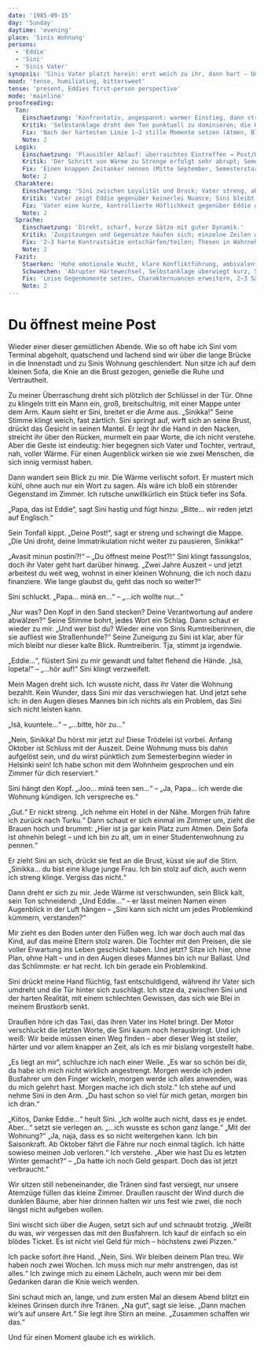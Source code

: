 ```yaml
---
date: '1985-09-15'
day: 'Sunday'
daytime: 'evening'
place: 'Sinis Wohnung'
persons:
  - 'Eddie'
  - 'Sini'
  - 'Sinis Vater'
synopsis: 'Sinis Vater platzt herein: erst weich zu ihr, dann hart – Uni, Wohnung, Ende der Auszeit; zu mir kalt, und ich verstehe: Ich kann hier nicht bleiben.'
mood: 'tense, humiliating, bittersweet'
tense: 'present, Eddies first-person perspective'
mode: 'mainline'
proofreading:
  Ton:
    Einschaetzung: 'Konfrontativ, angespannt: warmer Einstieg, dann strenge Ansage; Eddies Verletzlichkeit ist spürbar.'
    Kritik: 'Selbstanklage droht den Ton punktuell zu dominieren; die Härte des Vaters überblendet kurz die leisen Töne.'
    Fix: 'Nach der härtesten Linie 1–2 stille Momente setzen (Atmen, Blick weg, Handdruck); Eddies Trotz-Mikrogesten einbauen; am Schluss die Hoffnung leise, nicht pathetisch rahmen.'
    Note: 2
  Logik:
    Einschaetzung: 'Plausibler Ablauf: überraschtes Eintreffen → Post/Uni → Deadline/Hotel → Konsequenzen; finanzielle Abhängigkeit erklärt die Härte.'
    Kritik: 'Der Schritt von Wärme zu Strenge erfolgt sehr abrupt; Semester-/Zeitfenster könnte einmal verankert werden.'
    Fix: 'Einen knappen Zeitanker nennen (Mitte September, Semesterstart Anfang Oktober); Vaters Umschwenken mit einem Mini-Auslöser markieren (Blick auf Mappe/Chaos im Zimmer).'
    Note: 2
  Charaktere:
    Einschaetzung: 'Sini zwischen Loyalität und Druck; Vater streng, aber mit echter Zuneigung; Eddie verletzlich, sucht Haltung.'
    Kritik: 'Vater zeigt Eddie gegenüber keinerlei Nuance; Sini bleibt im Streit teils Stichwortgeberin.'
    Fix: 'Vater eine kurze, kontrollierte Höflichkeit gegenüber Eddie gönnen (ein Wort/Blick); Sini eine aktive Schutzgeste geben (zwischenstellen, Hand auf Eddie); Eddie einen Hauch Trotz oder Humor blitzen lassen.'
    Note: 2
  Sprache:
    Einschaetzung: 'Direkt, scharf, kurze Sätze mit guter Dynamik.'
    Kritik: 'Zuspitzungen und Gegensätze häufen sich; einzelne Zeilen wirken wie Thesen.'
    Fix: '2–3 harte Kontrastsätze entschärfen/teilen; Thesen in Wahrnehmung übersetzen (Geräusch, Griff, Haltung); Adjektivdichte minimal senken.'
    Note: 2
  Fazit:
    Staerken: 'Hohe emotionale Wucht, klare Konfliktführung, ambivalenter Vater, Eddies Selbsterkenntnis.'
    Schwaechen: 'Abrupter Härtewechsel, Selbstanklage überwiegt kurz, Sini reaktiv.'
    Fix: 'Leise Gegenmomente setzen, Charakternuancen erweitern, 2–3 Sätze straffen/erden, Zeitanker nennen.'
    Note: 2
---
```


# Du öffnest meine Post

Wieder einer dieser gemütlichen Abende. Wie so oft habe ich Sini vom Terminal
abgeholt, quatschend und lachend sind wir über die lange Brücke in die
Innenstadt und zu Sinis Wohnung geschlendert. Nun sitze ich auf dem kleinen
Sofa, die Knie an die Brust gezogen, genieße die Ruhe und Vertrautheit.

Zu meiner Überraschung dreht sich plötzlich der Schlüssel in der Tür. Ohne zu
klingeln tritt ein Mann ein, groß, breitschultrig, mit einer Mappe unter dem
Arm. Kaum sieht er Sini, breitet er die Arme aus. „Sinikka!“ Seine Stimme klingt
weich, fast zärtlich. Sini springt auf, wirft sich an seine Brust, drückt das
Gesicht in seinen Mantel. Er legt ihr die Hand in den Nacken, streicht ihr über
den Rücken, murmelt ein paar Worte, die ich nicht verstehe. Aber die Geste ist
eindeutig: hier begegnen sich Vater und Tochter, vertraut, nah, voller Wärme.
Für einen Augenblick wirken sie wie zwei Menschen, die sich innig vermisst
haben.

Dann wandert sein Blick zu mir. Die Wärme verlischt sofort. Er mustert mich
kühl, ohne auch nur ein Wort zu sagen. Als wäre ich bloß ein störender
Gegenstand im Zimmer. Ich rutsche unwillkürlich ein Stück tiefer ins Sofa.

„Papa, das ist Eddie“, sagt Sini hastig und fügt hinzu: „Bitte… wir reden jetzt
auf Englisch.“

Sein Tonfall kippt. „Deine Post!“, sagt er streng und schwingt die Mappe. „Die
Uni droht, deine Immatrikulation nicht weiter zu pausieren, Sinikka!“

„Avasit minun postini?!“ – „Du öffnest meine Post?!“ Sini klingt fassungslos,
doch ihr Vater geht hart darüber hinweg. „Zwei Jahre Auszeit – und jetzt
arbeitest du weit weg, wohnst in einer kleinen Wohnung, die ich noch dazu
finanziere. Wie lange glaubst du, geht das noch so weiter?“

Sini schluckt. „Papa… minä en…“ – „…ich wollte nur…“

„Nur was? Den Kopf in den Sand stecken? Deine Verantwortung auf andere
abwälzen?“ Seine Stimme bohrt, jedes Wort ein Schlag. Dann schaut er wieder zu
mir. „Und wer bist du? Wieder eine von Sinis Rumtreiberinnen, die sie aufliest
wie Straßenhunde?“ Seine Zuneigung zu Sini ist klar, aber für mich bleibt nur
dieser kalte Blick. Rumtreiberin. Tja, stimmt ja irgendwie.

„Eddie…“, flüstert Sini zu mir gewandt und faltet flehend die Hände. „Isä,
lopeta!“ – „…hör auf!“ Sini klingt verzweifelt.

Mein Magen dreht sich. Ich wusste nicht, dass ihr Vater die Wohnung bezahlt.
Kein Wunder, dass Sini mir das verschwiegen hat. Und jetzt sehe ich: in den
Augen dieses Mannes bin ich nichts als ein Problem, das Sini sich nicht leisten
kann.

„Isä, kuuntele…“ – „…bitte, hör zu…“

„Nein, Sinikka! Du hörst mir jetzt zu! Diese Trödelei ist vorbei. Anfang Oktober
ist Schluss mit der Auszeit. Deine Wohnung muss bis dahin aufgelöst sein, und du
wirst pünktlich zum Semesterbeginn wieder in Helsinki sein! Ich habe schon mit
dem Wohnheim gesprochen und ein Zimmer für dich reserviert.“

Sini hängt den Kopf. „Joo… minä teen sen…“ – „Ja, Papa… ich werde die Wohnung
kündigen. Ich verspreche es.“

„Gut.“ Er nickt streng. „Ich nehme ein Hotel in der Nähe. Morgen früh fahre ich
zurück nach Turku.“ Dann schaut er sich einmal im Zimmer um, zieht die Brauen
hoch und brummt: „Hier ist ja gar kein Platz zum Atmen. Dein Sofa ist ohnehin
belegt – und ich bin zu alt, um in einer Studentenwohnung zu pennen.“

Er zieht Sini an sich, drückt sie fest an die Brust, küsst sie auf die Stirn.
„Sinikka… du bist eine kluge junge Frau. Ich bin stolz auf dich, auch wenn ich
streng klinge. Vergiss das nicht.“

Dann dreht er sich zu mir. Jede Wärme ist verschwunden, sein Blick kalt, sein
Ton schneidend: „Und Eddie…“ – er lässt meinen Namen einen Augenblick in der
Luft hängen – „Sini kann sich nicht um jedes Problemkind kümmern, verstanden?“

Mir zieht es den Boden unter den Füßen weg. Ich war doch auch mal das Kind, auf
das meine Eltern stolz waren. Die Tochter mit den Preisen, die sie voller
Erwartung ins Leben geschickt haben. Und jetzt? Sitze ich hier, ohne Plan, ohne
Halt – und in den Augen dieses Mannes bin ich nur Ballast. Und das Schlimmste:
er hat recht. Ich bin gerade ein Problemkind.

Sini drückt meine Hand flüchtig, fast entschuldigend, während ihr Vater sich
umdreht und die Tür hinter sich zuschlägt. Ich sitze da, zwischen Sini und der
harten Realität, mit einem schlechten Gewissen, das sich wie Blei in meinem
Brustkorb senkt.

Draußen höre ich das Taxi, das ihren Vater ins Hotel bringt. Der Motor
verschluckt die letzten Worte, die Sini kaum noch herausbringt. Und ich weiß:
Wir beide müssen einen Weg finden – aber dieser Weg ist steiler, härter und vor
allem knapper an Zeit, als ich es mir bislang vorgestellt habe.

„Es liegt an mir“, schluchze ich nach einer Weile. „Es war so schön bei dir, da
habe ich mich nicht wirklich angestrengt. Morgen werde ich jeden Busfahrer um
den Finger wickeln, morgen werde ich alles anwenden, was du mich gelehrt hast.
Morgen mache ich dich stolz.“ Ich stehe auf und nehme Sini in den Arm. „Du hast
schon so viel für mich getan, morgen bin ich dran.“

„Kiitos, Danke Eddie…“ heult Sini. „Ich wollte auch nicht, dass es je endet.
Aber…“ setzt sie verlegen an. „…ich wusste es schon ganz lange.“ „Mit der
Wohnung?“ „Ja, naja, dass es so nicht weitergehen kann. Ich bin Saisonkraft. Ab
Oktober fährt die Fähre nur noch einmal täglich. Ich hätte sowieso meinen Job
verloren.“ Ich verstehe. „Aber wie hast Du es letzten Winter gemacht?“ – „Da
hatte ich noch Geld gespart. Doch das ist jetzt verbraucht.“

Wir sitzen still nebeneinander, die Tränen sind fast versiegt, nur unsere
Atemzüge füllen das kleine Zimmer. Draußen rauscht der Wind durch die dunklen
Bäume, aber hier drinnen halten wir uns fest wie zwei, die noch längst nicht
aufgeben wollen.

Sini wischt sich über die Augen, setzt sich auf und schnaubt trotzig. „Weißt du
was, wir vergessen das mit den Busfahrern. Ich kauf dir einfach so ein blödes
Ticket. Es ist nicht viel Geld für mich – höchstens zwei Pizzen.“

Ich packe sofort ihre Hand. „Nein, Sini. Wir bleiben deinem Plan treu. Wir haben
noch zwei Wochen. Ich muss mich nur mehr anstrengen, das ist alles.“ Ich zwinge
mich zu einem Lächeln, auch wenn mir bei dem Gedanken daran die Knie weich
werden.

Sini schaut mich an, lange, und zum ersten Mal an diesem Abend blitzt ein
kleines Grinsen durch ihre Tränen. „Na gut“, sagt sie leise. „Dann machen wir’s
auf unsere Art.“ Sie legt ihre Stirn an meine. „Zusammen schaffen wir das.“

Und für einen Moment glaube ich es wirklich.
